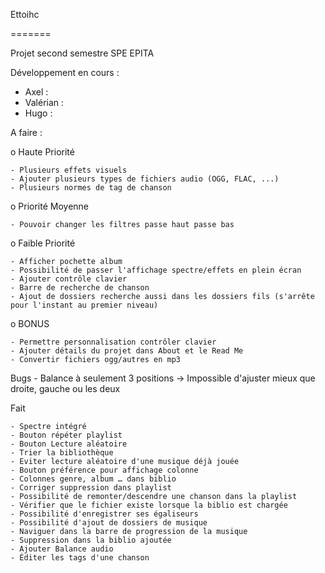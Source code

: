 Ettoihc

=======

Projet second semestre SPE EPITA

Développement en cours :
  - Axel :
  - Valérian :
  - Hugo :

A faire :

  o Haute Priorité

    - Plusieurs effets visuels
    - Ajouter plusieurs types de fichiers audio (OGG, FLAC, ...)
    - Plusieurs normes de tag de chanson


  o Priorité Moyenne

    - Pouvoir changer les filtres passe haut passe bas


  o Faible Priorité

    - Afficher pochette album
    - Possibilité de passer l'affichage spectre/effets en plein écran
    - Ajouter contrôle clavier
    - Barre de recherche de chanson
    - Ajout de dossiers recherche aussi dans les dossiers fils (s'arrête pour l'instant au premier niveau)


  o BONUS

    - Permettre personnalisation contrôler clavier
    - Ajouter détails du projet dans About et le Read Me
    - Convertir fichiers ogg/autres en mp3

Bugs
    - Balance à seulement 3 positions
        -> Impossible d'ajuster mieux que droite, gauche ou les deux

Fait

    - Spectre intégré
    - Bouton répéter playlist
    - Bouton Lecture aléatoire
    - Trier la bibliothèque
    - Eviter lecture aléatoire d'une musique déjà jouée
    - Bouton préférence pour affichage colonne
    - Colonnes genre, album … dans biblio
    - Corriger suppression dans playlist
    - Possibilité de remonter/descendre une chanson dans la playlist
    - Vérifier que le fichier existe lorsque la biblio est chargée
    - Possibilité d'enregistrer ses égaliseurs
    - Possibilité d'ajout de dossiers de musique
    - Naviguer dans la barre de progression de la musique
    - Suppression dans la biblio ajoutée
    - Ajouter Balance audio
    - Éditer les tags d'une chanson
